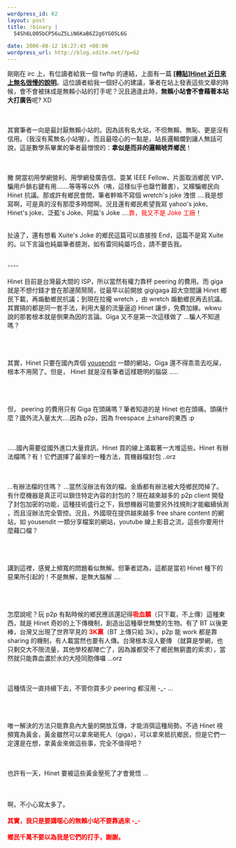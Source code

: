 ```yaml
--- 
wordpress_id: 62
layout: post
title: !binary |
  54Sh6LO05bCP56uZ5LiN6KaB6Z2g6YGO5L6G

date: 2006-08-12 16:27:43 +08:00
wordpress_url: http://blog.xdite.net/?p=62
---
```

<p>剛剛在 irc 上，有位讀者給我一個 twftp 的連結，上面有一篇 <a href="http://vbb3.twftp.org/showthread.php?t=9581"><strong>[轉貼]Hinet 近日來上無名很慢的說明</strong></a>。這位讀者給我一個好心的建議，筆者在站上發表這些文章的時候，會不會被抹成是無賴小站的打手呢？況且適逢此時，<strong><font>無賴小站會不會藉著本站大打廣告</font></strong>呢? XD<br /><br /></p><p><br />其實筆者一向是最討厭無賴小站的。因為該有名大站，不但無賴、無恥、更是沒有信用。（我沒有罵無名小站喔）。而且最噁心的一點是，站長邏輯爛到讓人無話可說，這是數學系畢業的筆者最憎恨的：<strong><font>拿似是而非的邏輯唬弄鄉民</font></strong>！<br /></p><p><br /><br />撇 開當初用學網營利、用學網發廣告信、耍某 IEEE Fellow、片面取消鄉民 VIP、騙用戶鎖右鍵有用.......等等等以外（咦，這樣似乎也罄竹難書），又矇騙鄉民向 Hinet 抗議。那或許有鄉民會問，筆者幹嘛不寫個 wretch&#39;s joke 洩恨 ....我是想寫啊，可是真的沒有那麼多時間啊。況且還有鄉民希望我寫 yahoo&#39;s joke、Hinet&#39;s joke、泛藍&#39;s Joke、阿扁&#39;s Joke ....<font><font color="#ff0000">靠，我又不是 Joke 工廠</font>！</font><br /></p><p><br />扯遠了，還有想看 Xuite&#39;s Joke 的鄉民這篇可以直接按 End，這篇不是寫 Xuite 的。以下言論也純屬筆者臆測，如有雷同純屬巧合，請不要告我。</p><p><br />----<br /><br />Hinet 目前是台灣最大間的 ISP，所以當然有權力靠杯 peering 的費用。而 giga 就是不想付錢才會在那邊鬧鬧鬧，從最早以前開放 gigigaga 超大空間讓 Hinet 鄉民下載，再煽動鄉民抗議；到現在拉攏 wretch ，由 wretch 煽動鄉民再去抗議。其實搞的都是同一套手法，利用大量的流量逼迫 Hinet 讓步，免費加線。wkwu 說的那套根本就是倒果為因的言論。Giga 又不是第一次這樣做了 ...騙人不知道嗎？</p><p><br /><br /><br />其實，Hinet 只要在國內弄個 <a href="http://www.yousendit.com/">yousendit</a> 一類的網站，Giga 還不得乖乖去吃屎，根本不用鬧了。但是， Hinet 就是沒有筆者這樣聰明的腦袋 .....</p><p><br /><br /><br />但， peering 的費用只有 Giga 在頭痛嗎？筆者知道的是 Hinet 也在頭痛。頭痛什麼？國外流入量太大....因為 p2p，因為 freespace 上share的東西  :p</p><p><br /><br />.....國內需要從國外進口大量資訊，Hinet 買的線上滿載著一大堆這些。Hinet 有辦法檔嗎？有！它們選擇了最笨的一種方法，買機器檔封包 ..orz</p><p><br /><br /> ...有辦法檔的住嗎？ ...當然沒辦法有效的檔。金盾都有辦法被大陸鄉民閃掉了。有什麼機器是真正可以鎖住特定內容的封包的？現在越來越多的 p2p client 開發了封包加密的功能，這種技術盛行之下，我想機器可能要另外找規則才能繼續偵測 ，而且沒辦法完全管控。況且，外國現在提供越來越多 free share content 的網站，如 yousendit 一類分享檔案的網站，youtube 線上影音之流，這些你要用什麼藉口檔？</p><p><br /><br /><br />講到這裡，感覺上頻寬的問題看似無解。但筆者認為，這都是<font>當初 Hinet 種下的惡果</font>所引起的！不是無解，是無大腦解 ....</p><p><br /><br /><br />怎麼說呢？玩 p2p 有點時候的鄉民應該還記得<font color="#ff0000"><strong><font>吸血騾</font></strong></font>（只下載，不上傳）這種東西，就是 Hinet 奇妙的上下傳機制，創造出這種舉世無雙的生物。有了 BT 以後更棒，台灣又出現了世界罕見的 <font color="#ff0000"><strong><font>3K黨</font></strong></font>（BT 上傳只給 3k）。p2p 能 work 都是靠 sharing 的機制，有人載當然也要有人傳。台灣根本沒人要傳 （就算是學網，也只剩交大不限流量，其他學校都陣亡了，因為誰都受不了鄉民無窮盡的索求），當然就只能靠血濃於水的大陸同胞傳囉 ...orz</p><p><br /><br />這種情況一直持續下去，不管你買多少 peering 都沒用 -_- ...</p><p><br /><br /><br />唯一解決的方法只能靠島內大量的開放互傳，才能消弭這種局勢。不過 Hinet 視頻寬為黃金，黃金雖然可以拿來砸死人（giga），可以拿來抵抗鄉民，但是它們一定還是在想，拿黃金來做這些事，完全不值得吧？</p><p><br /><br />也許有一天，Hinet 要被這些黃金壓死了才會覺悟 ...<br /><br /><br /><br />啊，不小心寫太多了。<br /><br /><font color="#ff0000"><strong><font>其實，我只是要講噁心的無賴小站不要靠過來 -_-<br /><br /></font><font><font>鄉民千萬不要以為我是它們的打手，謝謝。</font></font></strong></font></p>
